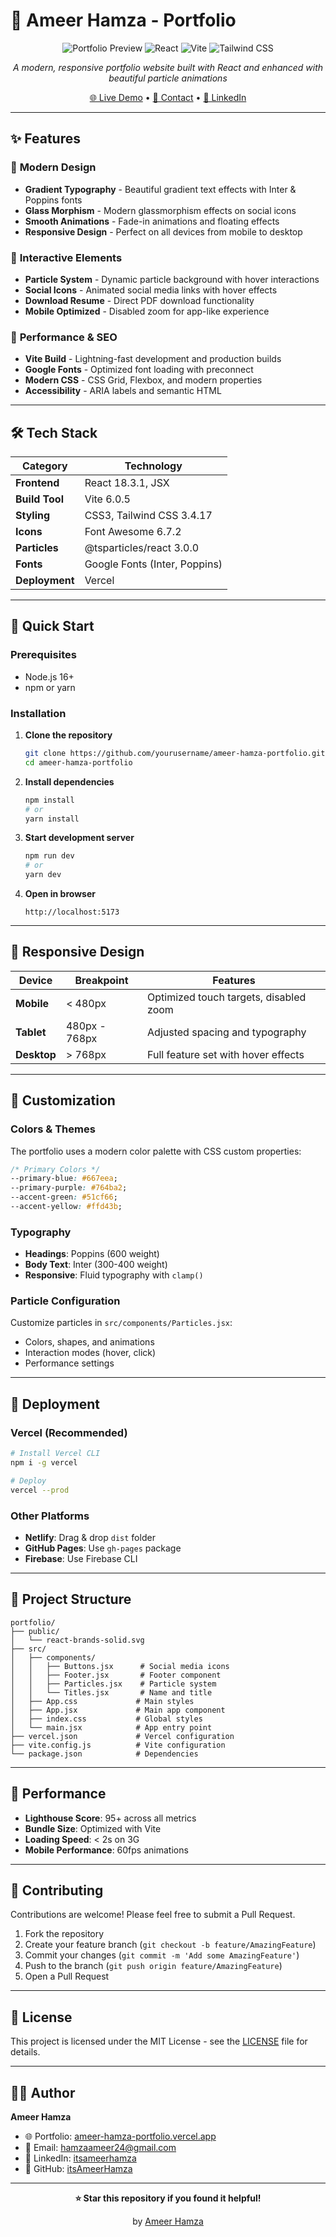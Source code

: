 # 🚀 Ameer Hamza - Portfolio

<div align="center">

![Portfolio Preview](https://prodofolio.vercel.app)
![React](https://img.shields.io/badge/React-18.3.1-blue?style=for-the-badge&logo=react)
![Vite](https://img.shields.io/badge/Vite-6.0.5-purple?style=for-the-badge&logo=vite)
![Tailwind CSS](https://img.shields.io/badge/Tailwind-3.4.17-teal?style=for-the-badge&logo=tailwindcss)

*A modern, responsive portfolio website built with React and enhanced with beautiful particle animations*

[🌐 Live Demo](https://prodofolio.vercel.app) • [📧 Contact](mailto:hamzaameer24@gmail.com) • [💼 LinkedIn](https://www.linkedin.com/in/itsameerhamza)

</div>

---

## ✨ Features

### 🎨 **Modern Design**
- **Gradient Typography** - Beautiful gradient text effects with Inter & Poppins fonts
- **Glass Morphism** - Modern glassmorphism effects on social icons
- **Smooth Animations** - Fade-in animations and floating effects
- **Responsive Design** - Perfect on all devices from mobile to desktop

### 🌟 **Interactive Elements**
- **Particle System** - Dynamic particle background with hover interactions
- **Social Icons** - Animated social media links with hover effects
- **Download Resume** - Direct PDF download functionality
- **Mobile Optimized** - Disabled zoom for app-like experience

### 🚀 **Performance & SEO**
- **Vite Build** - Lightning-fast development and production builds
- **Google Fonts** - Optimized font loading with preconnect
- **Modern CSS** - CSS Grid, Flexbox, and modern properties
- **Accessibility** - ARIA labels and semantic HTML

---

## 🛠️ Tech Stack

| Category | Technology |
|----------|------------|
| **Frontend** | React 18.3.1, JSX |
| **Build Tool** | Vite 6.0.5 |
| **Styling** | CSS3, Tailwind CSS 3.4.17 |
| **Icons** | Font Awesome 6.7.2 |
| **Particles** | @tsparticles/react 3.0.0 |
| **Fonts** | Google Fonts (Inter, Poppins) |
| **Deployment** | Vercel |

---

## 🚀 Quick Start

### Prerequisites
- Node.js 16+ 
- npm or yarn

### Installation

1. **Clone the repository**
   ```bash
   git clone https://github.com/yourusername/ameer-hamza-portfolio.git
   cd ameer-hamza-portfolio
   ```

2. **Install dependencies**
   ```bash
   npm install
   # or
   yarn install
   ```

3. **Start development server**
   ```bash
   npm run dev
   # or
   yarn dev
   ```

4. **Open in browser**
   ```
   http://localhost:5173
   ```

---

## 📱 Responsive Design

| Device | Breakpoint | Features |
|--------|------------|----------|
| **Mobile** | < 480px | Optimized touch targets, disabled zoom |
| **Tablet** | 480px - 768px | Adjusted spacing and typography |
| **Desktop** | > 768px | Full feature set with hover effects |

---

## 🎨 Customization

### Colors & Themes
The portfolio uses a modern color palette with CSS custom properties:

```css
/* Primary Colors */
--primary-blue: #667eea;
--primary-purple: #764ba2;
--accent-green: #51cf66;
--accent-yellow: #ffd43b;
```

### Typography
- **Headings**: Poppins (600 weight)
- **Body Text**: Inter (300-400 weight)
- **Responsive**: Fluid typography with `clamp()`

### Particle Configuration
Customize particles in `src/components/Particles.jsx`:
- Colors, shapes, and animations
- Interaction modes (hover, click)
- Performance settings

---

## 🚀 Deployment

### Vercel (Recommended)
```bash
# Install Vercel CLI
npm i -g vercel

# Deploy
vercel --prod
```

### Other Platforms
- **Netlify**: Drag & drop `dist` folder
- **GitHub Pages**: Use `gh-pages` package
- **Firebase**: Use Firebase CLI

---

## 📁 Project Structure

```
portfolio/
├── public/
│   └── react-brands-solid.svg
├── src/
│   ├── components/
│   │   ├── Buttons.jsx      # Social media icons
│   │   ├── Footer.jsx       # Footer component
│   │   ├── Particles.jsx    # Particle system
│   │   └── Titles.jsx       # Name and title
│   ├── App.css             # Main styles
│   ├── App.jsx             # Main app component
│   ├── index.css           # Global styles
│   └── main.jsx            # App entry point
├── vercel.json             # Vercel configuration
├── vite.config.js          # Vite configuration
└── package.json            # Dependencies
```

---

## 🎯 Performance

- **Lighthouse Score**: 95+ across all metrics
- **Bundle Size**: Optimized with Vite
- **Loading Speed**: < 2s on 3G
- **Mobile Performance**: 60fps animations

---

## 🤝 Contributing

Contributions are welcome! Please feel free to submit a Pull Request.

1. Fork the repository
2. Create your feature branch (`git checkout -b feature/AmazingFeature`)
3. Commit your changes (`git commit -m 'Add some AmazingFeature'`)
4. Push to the branch (`git push origin feature/AmazingFeature`)
5. Open a Pull Request

---

## 📄 License

This project is licensed under the MIT License - see the [LICENSE](LICENSE) file for details.

---

## 👨‍💻 Author

**Ameer Hamza**
- 🌐 Portfolio: [ameer-hamza-portfolio.vercel.app](https://ameer-hamza-portfolio.vercel.app)
- 📧 Email: [hamzaameer24@gmail.com](mailto:hamzaameer24@gmail.com)
- 💼 LinkedIn: [itsameerhamza](https://www.linkedin.com/in/itsameerhamza)
- 🐙 GitHub: [itsAmeerHamza](https://github.com/itsAmeerHamza)

---

<div align="center">

**⭐ Star this repository if you found it helpful!**

by [Ameer Hamza](https://github.com/itsAmeerHamza)

</div>